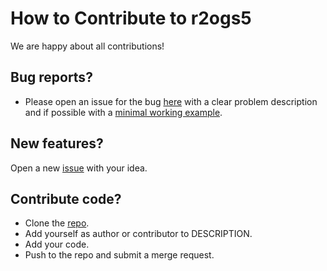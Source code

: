 # How to Contribute to r2ogs5

We are happy about all contributions!


## Bug reports?

- Please open an issue for the bug [here](https://gitlab.opengeosys.org/ag-hydinf/boog-group/r2ogs/-/issues)
with a clear problem description and if possible with a
[minimal working example](https://en.wikipedia.org/wiki/Minimal_working_example).


## New features?

Open a new [issue](https://gitlab.opengeosys.org/ag-hydinf/boog-group/r2ogs/-/issues)
with your idea.


## Contribute code?

- Clone the [repo](https://gitlab.opengeosys.org/ag-hydinf/boog-group/r2ogs.git).
- Add yourself as author or contributor to DESCRIPTION.
- Add your code.
- Push to the repo and submit a merge request.
